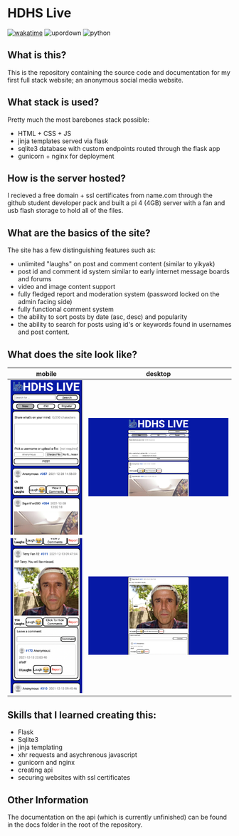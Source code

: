 # HDHS Live
[![wakatime](https://wakatime.com/badge/github/Yoyolick/hdhs.live.svg)](https://wakatime.com/badge/github/Yoyolick/hdhs.live)
![upordown](https://img.shields.io/website?down_color=red&down_message=down&up_message=up&url=https%3A%2F%2Fhdhs.live)
![python](https://img.shields.io/badge/python-3.7.3-brightgreen)

## What is this?

This is the repository containing the source code and documentation for my first full stack website; an anonymous social media website.

## What stack is used?

Pretty much the most barebones stack possible:
- HTML + CSS + JS
- jinja templates served via flask
- sqlite3 database with custom endpoints routed through the flask app
- gunicorn + nginx for deployment

## How is the server hosted?

I recieved a free domain + ssl certificates from name.com through the github student developer pack and built a pi 4 (4GB) server with a fan and usb flash storage to hold all of the files.
## What are the basics of the site?

The site has a few distinguishing features such as:
- unlimited "laughs" on post and comment content (similar to yikyak)
- post id and comment id system similar to early internet message boards and forums
- video and image content support
- fully fledged report and moderation system (password locked on the admin facing side)
- fully functional comment system
- the ability to sort posts by date (asc, desc) and popularity
- the ability to search for posts using id's or keywords found in usernames and post content.

## What does the site look like?
mobile | desktop
:-------------------------:|:-------------------------:
![mobile1](https://github.com/Yoyolick/hdhs.live/blob/141cefd7fe5f3a6aa632dd9e5fbb90b317bd1a1b/docs/mobile1.png) | ![desktop1](https://github.com/Yoyolick/hdhs.live/blob/141cefd7fe5f3a6aa632dd9e5fbb90b317bd1a1b/docs/desktop1.png)
![mobile2](https://github.com/Yoyolick/hdhs.live/blob/141cefd7fe5f3a6aa632dd9e5fbb90b317bd1a1b/docs/mobile2.png) | ![desktop2](https://github.com/Yoyolick/hdhs.live/blob/141cefd7fe5f3a6aa632dd9e5fbb90b317bd1a1b/docs/desktop2.png)

## Skills that I learned creating this:

- Flask
- Sqlite3
- jinja templating
- xhr requests and asychrenous javascript
- gunicorn and nginx
- creating api
- securing websites with ssl certificates

## Other Information

The documentation on the api (which is currently unfinished) can be found in the docs folder in the root of the repository.
